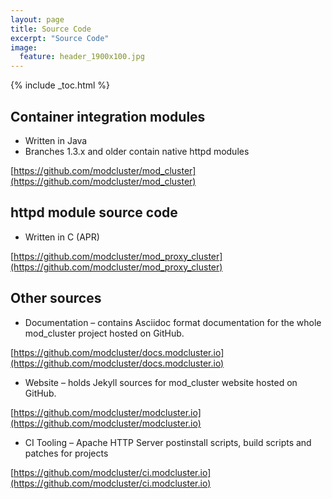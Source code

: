 ```yaml
---
layout: page
title: Source Code
excerpt: "Source Code"
image:
  feature: header_1900x100.jpg
---
```


{% include _toc.html %}

## Container integration modules

* Written in Java
* Branches 1.3.x and older contain native httpd modules

[https://github.com/modcluster/mod_cluster](https://github.com/modcluster/mod_cluster)

## httpd module source code

* Written in C (APR)

[https://github.com/modcluster/mod_proxy_cluster](https://github.com/modcluster/mod_proxy_cluster)

## Other sources

* Documentation – contains Asciidoc format documentation for the whole mod_cluster project hosted on GitHub.

[https://github.com/modcluster/docs.modcluster.io](https://github.com/modcluster/docs.modcluster.io)

* Website – holds Jekyll sources for mod_cluster website hosted on GitHub.

[https://github.com/modcluster/modcluster.io](https://github.com/modcluster/modcluster.io)

* CI Tooling – Apache HTTP Server postinstall scripts, build scripts and patches for projects

[https://github.com/modcluster/ci.modcluster.io](https://github.com/modcluster/ci.modcluster.io)
